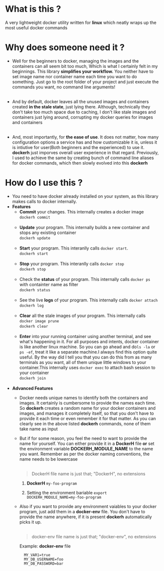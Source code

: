 # What is this ?
 A very lightweight docker utility written for **linux** which neatly wraps up the most useful docker commands

# Why does someone need it ?
  * Well for the beginners to docker, managing the images and the containers can all seem bit too much, Which is what I certainly felt in my beginnings. This library **simplifies your workflow.** You neither have to set image name nor container name each time you want to do something. Just go to the root folder of your project and just execute the commands you want, no command line arguments! <br/><br/>

  * And by default, docker leaves all the unused images and containers created **in the stale state**, just lying there. Although, technically they don't take too much space due to caching, I don't like stale images and containers just lying around, corrupting my docker queries for images and containers <br/><br/>

  * And, most importantly, for **the ease of use**. It does not matter, how many configuration options a service has and how customizable it is, unless it is intiutive for user(Both beginners and the experienced) to use it. **dockerh** just imporves overall user experience in that regard. Previously, I used to achieve the same by creating bunch of command line aliases for docker commands, which then slowly evolved into this **dockerh**

# How do I use this ?
  * You need to have docker already installed on your system, as this library makes calls to docker internally.
  * **Features**
    * **Commit** your changes. This internally creates a docker image<br/>
      ```dockerh commit``` <br/><br/>
    * **Update** your program. This internally builds a new container and stops any existing container<br/>
      ```dockerh update``` <br/><br/>
    * **Start** your program. This interanlly calls `docker start`.<br/>
      ```dockerh start``` <br/><br/>
    * **Stop** your program. This interanlly calls `docker stop`<br/>
      ```dockerh stop``` <br/><br/>
    * Check the **status** of your program. This internally calls `docker ps` with containter name as filter<br/>
      ```dockerh status``` <br/><br/>
    * See the live **logs** of your program. This internally calls `docker attach`<br/>
      ```dockerh log``` <br/><br/>
    * **Clear** all the stale images of your program. This internally calls `docker image prune`<br/>
      ```dockerh clear``` <br/><br/>
    * **Enter** into your running container using another terminal, and see what's happening in it. For all purposes and intents, docker container is like another linux machine. So you can go ahead and do`ls -la` or `ps -ef`, treat it like a separate machine.I always find this option quite useful. By the way did I tell you that you can do this from as many terminals as you want, all of them unique little windows to your container.This internally uses `docker exec` to attach bash session to your container<br/>
    ```dockerh join```<br/><br/>
  * **Advanced Features**
    * Docker needs unique names  to identify both the containers and images. It certainly is cumbersome to provide the names each time. So **dockerh** creates a random name for your docker containers and images, and manages it completely itself, so that you don't have to provide it each time or even remember it for that matter. As you can clearly see in the above listed **dockerh** commands, none of them take name as input
    * But if for some reason, you feel the need to want to provide the name for yourself. You can either provide it in a **DockerH** file **or** set the environment variable **DOCKERH_MODULE_NAME** to the name you want. Remember as per the docker 
    naming conventions, the name needs to be lowercase<br/><br/>

      > DockerH file name is just that; "DockerH", no extensions

        1. **DockerH**
          ```
          my-foo-program
          ```

        2. Setting the environment bariable
          ```
          export DOCKERH_MODULE_NAME=my-foo-program
          ```
    * Also if you want to provide any environment vaiables to your docker program, just add them in a **docker-env** file. You don't have to provide the name anywhere, if it is present **dockerh** automatically picks it up.<br/><br/>

      > docker-env file name is just that; "docker-env", no extensions

      Example: **docker-env** file
      ```
        MY_VAR1=true
        MY_DB_USERNAME=foo
        MY_DB_PASSWORD=bar
      ```
